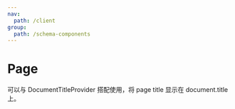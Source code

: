 ```yaml
---
nav:
  path: /client
group:
  path: /schema-components
---
```


# Page

可以与 DocumentTitleProvider 搭配使用，将 page title 显示在 document.title 上。

<code src="./demos/demo1.tsx" />
